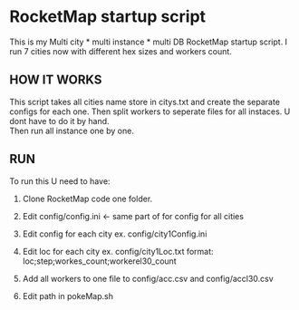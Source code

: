 # RocketMap startup script

This is my Multi city * multi instance * multi DB RocketMap startup script. I run 7 cities now with different hex sizes and workers count.

## HOW IT WORKS

This script takes all cities name store in citys.txt and create the separate configs for each one. 
Then split workers to seperate files for all instaces. U dont have to do it by hand.  
Then run all instance one by one. 

## RUN

To run this U need to have:

1) Clone RocketMap code one folder.

2) Edit config/config.ini <- same part of for config for all cities

3) Edit config for each city ex. config/city1Config.ini

4) Edit loc for each city ex. config/city1Loc.txt format: loc;step;workes_count;workerel30_count

5) Add all workers to one file to config/acc.csv and config/accl30.csv

6) Edit path in pokeMap.sh